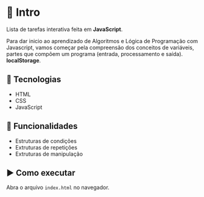 # 📝 Intro

Lista de tarefas interativa feita em **JavaScript**.  

Para dar inicio ao aprendizado de Algoritmos e Lógica de Programação com Javascript, vamos começar pela compreensão dos conceitos de
variáveis, partes que compõem um programa
(entrada, processamento e saída). **localStorage**.

## 🚀 Tecnologias
- HTML
- CSS
- JavaScript

## 🎯 Funcionalidades
- Estruturas de condições
- Extruturas de repetições
- Extruturas de manipulação

## ▶️ Como executar
Abra o arquivo `index.html` no navegador.

